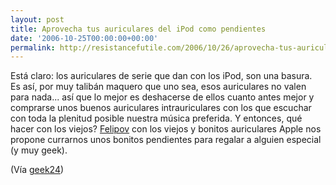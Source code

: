 ```yaml
---
layout: post
title: Aprovecha tus auriculares del iPod como pendientes
date: '2006-10-25T00:00:00+00:00'
permalink: http://resistancefutile.com/2006/10/26/aprovecha-tus-auriculares-del-ipod-como-pendientes/
---
```

<a href="http://felipov.blogspot.com/2006/07/keep-your-idols.html"><img style="float:right; margin:0 0 10px 10px;cursor:pointer; cursor:hand;" src="http://photos1.blogger.com/blogger2/4553/2422/320/i3.jpg" border="0" alt="" /></a>Está claro: los auriculares de serie que dan con los iPod, son una basura. Es así, por muy talibán maquero que uno sea, esos auriculares no valen para nada... así que lo mejor es deshacerse de ellos cuanto antes mejor y comprarse unos buenos auriculares intrauriculares con los que escuchar con toda la plenitud posible nuestra música preferida. Y entonces, qué hacer con los viejos?  <a href="http://felipov.blogspot.com/2006/07/keep-your-idols.html">Felipov</a> con los viejos y bonitos auriculares Apple nos propone currarnos unos bonitos pendientes para regalar a alguien especial (y muy geek).

(Vía <a href="http://www.geek24.com/g/how-to-make-some-geeky-ipod-earrings-from-ipod-headphones">geek24</a>)
